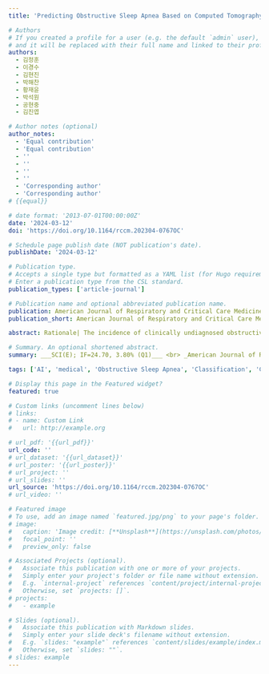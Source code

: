 ```yaml
---
title: 'Predicting Obstructive Sleep Apnea Based on Computed Tomography Scan Using Deep Learning Models'

# Authors
# If you created a profile for a user (e.g. the default `admin` user), write the username (folder name) here
# and it will be replaced with their full name and linked to their profile.
authors:
  - 김정훈
  - 이경수
  - 김현진
  - 박해찬
  - 황재윤
  - 박석원
  - 공현중
  - 김진엽

# Author notes (optional)
author_notes:
  - 'Equal contribution'
  - 'Equal contribution'
  - ''
  - ''
  - ''
  - ''
  - 'Corresponding author'
  - 'Corresponding author'
# {{equal}}

# date format: '2013-07-01T00:00:00Z'
date: '2024-03-12'
doi: 'https://doi.org/10.1164/rccm.202304-0767OC'

# Schedule page publish date (NOT publication's date).
publishDate: '2024-03-12'

# Publication type.
# Accepts a single type but formatted as a YAML list (for Hugo requirements).
# Enter a publication type from the CSL standard.
publication_types: ['article-journal']

# Publication name and optional abbreviated publication name.
publication: American Journal of Respiratory and Critical Care Medicine
publication_short: American Journal of Respiratory and Critical Care Medicine (AJRCCM)  [__SCI(E); IF=24.70, 3.80% (Q1)__]

abstract: Rationale| The incidence of clinically undiagnosed obstructive sleep apnea (OSA) is high among the general population due to limited access to polysomnography. Computed tomography (CT) of craniofacial regions obtained for other purposes can be beneficial in predicting OSA and its severity. Objectives| To predict OSA and its severity based on paranasal CT using a 3-dimensional deep learning algorithm. Methods| One internal dataset (n=798) and two external datasets (n=135 and 85) were used in this study. In the internal dataset, 92 normal, 159 mild, 201 moderate, and 346 severe OSA participants were enrolled to derive the deep learning model. A multimodal deep learning model was elicited from the connection between a 3-dimensional convolutional neural network (CNN)-based part treating unstructured data (CT images) and a multi-layer perceptron (MLP)-based part treating structured data (age, sex, and body mass index) to predict OSA and its severity. Measurements and Main Results| In four-class classification for predicting the severity of OSA, the AirwayNet-MM-H model (multimodal model with airway-highlighting preprocessing algorithm) showed an average accuracy of 87.6% (95% confidence interval [CI] 86.8–88.6) in the internal dataset and 84.0% (95% CI 83.0–85.1) and 86.3% (95% CI 85.3-87.3) in the two external datasets, respectively. In the two-class classification for predicting significant OSA (moderate to severe OSA), The area under the receiver operating characteristics (AUROC), accuracy, sensitivity, specificity, and F1 score were 0.910 (95% CI 0.899–0.922), 91.0% (95% CI 90.1–91.9), 89.9% (95% CI 88.8–90.9), 93.5% (95% CI 92.7–94.3), and 93.2% (95% CI 92.5–93.9), respectively, in the internal dataset. Furthermore, the diagnostic performance of the Airway Net-MM-H model outperformed that of the other six state-of-the-art deep learning models in terms of accuracy for both four- and two-class classifications and AUROC for two-class classification (p<0.001). Conclusions| A novel deep learning model, including a multimodal deep learning model and an airway-highlighting preprocessing algorithm from CT images obtained for other purposes, can provide significantly precise outcomes for OSA diagnosis

# Summary. An optional shortened abstract.
summary: ___SCI(E); IF=24.70, 3.80% (Q1)___ <br> _American Journal of Respiratory and Critical Care Medicine (AJRCCM, Early Accept)_

tags: ['AI', 'medical', 'Obstructive Sleep Apnea', 'Classification', 'CT', 'Multi-modal', 'Q1']

# Display this page in the Featured widget?
featured: true

# Custom links (uncomment lines below)
# links:
# - name: Custom Link
#   url: http://example.org

# url_pdf: '{{url_pdf}}'
url_code: ''
# url_dataset: '{{url_dataset}}'
# url_poster: '{{url_poster}}'
# url_project: ''
# url_slides: ''
url_source: 'https://doi.org/10.1164/rccm.202304-0767OC'
# url_video: ''

# Featured image
# To use, add an image named `featured.jpg/png` to your page's folder.
# image:
#   caption: 'Image credit: [**Unsplash**](https://unsplash.com/photos/pLCdAaMFLTE)'
#   focal_point: ''
#   preview_only: false

# Associated Projects (optional).
#   Associate this publication with one or more of your projects.
#   Simply enter your project's folder or file name without extension.
#   E.g. `internal-project` references `content/project/internal-project/index.md`.
#   Otherwise, set `projects: []`.
# projects:
#   - example

# Slides (optional).
#   Associate this publication with Markdown slides.
#   Simply enter your slide deck's filename without extension.
#   E.g. `slides: "example"` references `content/slides/example/index.md`.
#   Otherwise, set `slides: ""`.
# slides: example
---
```

